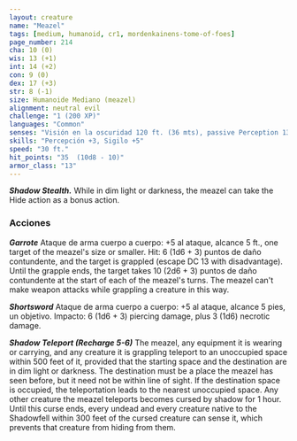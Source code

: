 ```yaml
---
layout: creature
name: "Meazel"
tags: [medium, humanoid, cr1, mordenkainens-tome-of-foes]
page_number: 214
cha: 10 (0)
wis: 13 (+1)
int: 14 (+2)
con: 9 (0)
dex: 17 (+3)
str: 8 (-1)
size: Humanoide Mediano (meazel)
alignment: neutral evil
challenge: "1 (200 XP)"
languages: "Common"
senses: "Visión en la oscuridad 120 ft. (36 mts), passive Perception 13"
skills: "Percepción +3, Sigilo +5"
speed: "30 ft."
hit_points: "35  (10d8 - 10)"
armor_class: "13"
---
```


***Shadow Stealth.*** While in dim light or darkness, the meazel can take the Hide action as a bonus action.

### Acciones

***Garrote*** Ataque de arma cuerpo a cuerpo: +5 al ataque, alcance 5 ft., one target of the meazel's size or smaller. Hit: 6 (1d6 + 3) puntos de daño contundente, and the target is grappled (escape DC 13 with disadvantage). Until the grapple ends, the target takes 10 (2d6 + 3) puntos de daño contundente at the start of each of the meazel's turns. The meazel can't make weapon attacks while grappling a creature in this way.

***Shortsword*** Ataque de arma cuerpo a cuerpo: +5 al ataque, alcance 5 pies, un objetivo. Impacto: 6 (1d6 + 3) piercing damage, plus 3 (1d6) necrotic damage.

***Shadow Teleport (Recharge 5-6)*** The meazel, any equipment it is wearing or carrying, and any creature it is grappling teleport to an unoccupied space within 500 feet of it, provided that the starting space and the destination are in dim light or darkness. The destination must be a place the meazel has seen before, but it need not be within line of sight. If the destination space is occupied, the teleportation leads to the nearest unoccupied space.
Any other creature the meazel teleports becomes cursed by shadow for 1 hour. Until this curse ends, every undead and every creature native to the Shadowfell within 300 feet of the cursed creature can sense it, which prevents that creature from hiding from them.